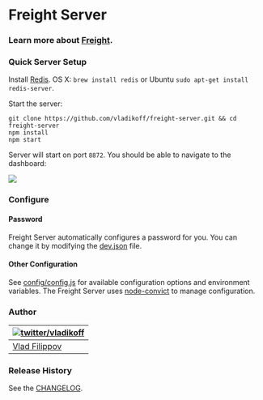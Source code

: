 # Freight Server
### Learn more about [Freight](https://github.com/vladikoff/freight).

### Quick Server Setup 
Install [Redis](http://redis.io/). OS X: `brew install redis` or Ubuntu `sudo apt-get install redis-server`.

Start the server:
```
git clone https://github.com/vladikoff/freight-server.git && cd freight-server
npm install
npm start
```

Server will start on port `8872`. You should be able to navigate to the dashboard: 

![](http://v14d.com/freight/freight-server-view.jpg)

### Configure 

#### Password

Freight Server automatically configures a password for you. You can change it by modifying the [dev.json](config/dev.json-dist) file.

#### Other Configuration

See [config/config.js](config/config.js#L12) for available 
configuration options and environment variables. The Freight Server uses [node-convict](https://github.com/mozilla/node-convict) to manage configuration.

### Author

| [![twitter/vladikoff](https://avatars3.githubusercontent.com/u/128755?s=70)](https://twitter.com/vladikoff "Follow @vladikoff on Twitter") |
|---|
| [Vlad Filippov](http://vf.io/) |


### Release History
See the [CHANGELOG](CHANGELOG).
